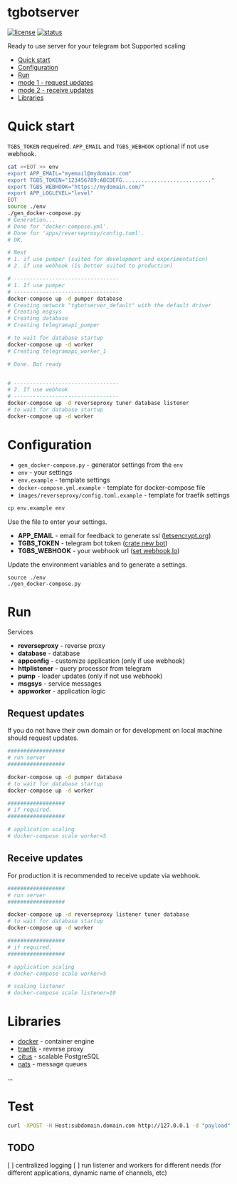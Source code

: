 # tgbotserver

[![license](https://img.shields.io/github/license/gebv/tgbotserver.svg)]()
[![status](https://img.shields.io/badge/status-development-blue.svg)]()

Ready to use server for your telegram bot
Supported scaling

* [Quick start](#quick-start)
* [Configuration](#configuration)
* [Run](#run)
 * [mode 1 - request updates](#request-updates)
 * [mode 2 - receive updates](#receive-updates)
* [Libraries](#libraries)

# Quick start

`TGBS_TOKEN` requeired. `APP_EMAIL`  and `TGBS_WEBHOOK` optional if not use webhook.

``` bash
cat <<EOT >> env
export APP_EMAIL="myemail@mydomain.com"
export TGBS_TOKEN="123456789:ABCDEFG............................"
export TGBS_WEBHOOK="https://mydomain.com/"
export APP_LOGLEVEL="level"
EOT
source ./env
./gen_docker-compose.py
# Generation...
# Done for 'docker-compose.yml'.
# Done for 'apps/reverseproxy/config.toml'.
# OK.

# Next
# 1. if use pumper (suited for development and experimentation)
# 2. if use webhook (is better suited to production)

# ---------------------------------
# 1. If use pumper
# ---------------------------------
docker-compose up -d pumper database
# Creating network "tgbotserver_default" with the default driver
# Creating msgsys
# Creating database
# Creating telegramapi_pumper

# to wait for database startup
docker-compose up -d worker
# Creating telegramapi_worker_1

# Done. Bot ready


# ---------------------------------
# 2. If use webhook
# ---------------------------------
docker-compose up -d reverseproxy tuner database listener
# to wait for database startup
docker-compose up -d worker
```

# Configuration

* `gen_docker-compose.py` - generator settings from the `env`
* `env` - your settings
* `env.example` - template settings
* `docker-compose.yml.example` - template for docker-compose file
* `images/reverseproxy/config.toml.example` - template for traefik settings


``` bash
cp env.example env
```

Use the file to enter your settings.
* **APP_EMAIL** - email for feedback to generate ssl ([letsencrypt.org](https://letsencrypt.org))
* **TGBS_TOKEN** - telegram bot token ([crate new bot](https://core.telegram.org/bots#create-a-new-bot))
* **TGBS_WEBHOOK** - your webhook url ([set webhook,lo](https://core.telegram.org/bots/api#setwebhook))

Update the environment variables and to generate a settings.

```
source ./env
./gen_docker-compose.py
```

# Run

Services
* **reverseproxy** - reverse proxy
* **database** - database
* **appconfig** - customize application (only if use webhook)
* **httplistener** - query processor from telegram
* **pump** - loader updates (only if not use webhook)
* **msgsys** - service messages
* **appworker** - application logic

## Request updates

If you do not have their own domain or for development on local machine should request updates.

``` bash
##################
# run server
##################

docker-compose up -d pumper database
# to wait for database startup
docker-compose up -d worker

##################
# if required.
##################

# application scaling
# docker-compose scale worker=5
```

## Receive updates

For production it is recommended to receive update via webhook.

``` bash
##################
# run server
##################

docker-compose up -d reverseproxy listener tuner database
# to wait for database startup
docker-compose up -d worker

##################
# if required.
##################

# application scaling
# docker-compose scale worker=5

# scaling listener
# docker-compose scale listener=10
```


# Libraries

* [docker](https://github.com/docker/docker) - container engine
* [traefik](https://github.com/containous/traefik) - reverse proxy
* [citus](https://github.com/citusdata/citus) - scalable PostgreSQL
* [nats](https://github.com/nats-io/nats) - message queues

...

# Test

``` bash
curl -XPOST -H Host:subdomain.domain.com http://127.0.0.1 -d "payload"
```

## TODO

[ ] centralized logging 
[ ] run listener and workers for different needs (for different applications, dynamic name of channels, etc)